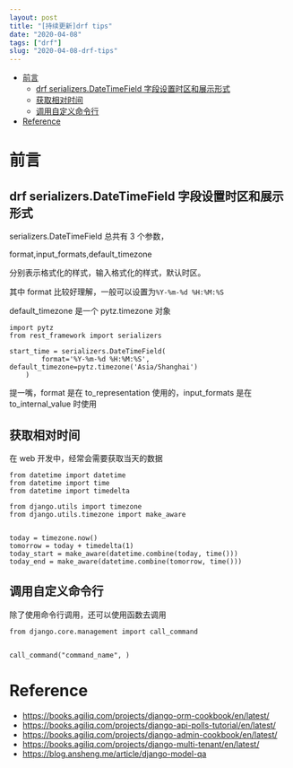 ```yaml
---
layout: post
title: "[持续更新]drf tips"
date: "2020-04-08"
tags: ["drf"]
slug: "2020-04-08-drf-tips"
---
```


<!-- vim-markdown-toc Redcarpet -->

* [前言](#前言)
    * [drf serializers.DateTimeField 字段设置时区和展示形式](#drf-serializers-datetimefield-字段设置时区和展示形式)
    * [获取相对时间](#获取相对时间)
    * [调用自定义命令行](#调用自定义命令行)
* [Reference](#reference)

<!-- vim-markdown-toc -->

# 前言

## drf serializers.DateTimeField 字段设置时区和展示形式

serializers.DateTimeField 总共有 3 个参数，

format,input_formats,default_timezone

分别表示格式化的样式，输入格式化的样式，默认时区。

其中 format 比较好理解，一般可以设置为`%Y-%m-%d %H:%M:%S`

default_timezone 是一个 pytz.timezone 对象

```python3
import pytz
from rest_framework import serializers

start_time = serializers.DateTimeField(
        format='%Y-%m-%d %H:%M:%S', default_timezone=pytz.timezone('Asia/Shanghai')
    )

```

提一嘴，format 是在 to_representation 使用的，input_formats 是在 to_internal_value 时使用

## 获取相对时间

在 web 开发中，经常会需要获取当天的数据

```
from datetime import datetime
from datetime import time
from datetime import timedelta

from django.utils import timezone
from django.utils.timezone import make_aware


today = timezone.now()
tomorrow = today + timedelta(1)
today_start = make_aware(datetime.combine(today, time()))
today_end = make_aware(datetime.combine(tomorrow, time()))
```

## 调用自定义命令行

除了使用命令行调用，还可以使用函数去调用

```
from django.core.management import call_command


call_command("command_name", )
```

# Reference

- https://books.agiliq.com/projects/django-orm-cookbook/en/latest/
- https://books.agiliq.com/projects/django-api-polls-tutorial/en/latest/
- https://books.agiliq.com/projects/django-admin-cookbook/en/latest/
- https://books.agiliq.com/projects/django-multi-tenant/en/latest/
- https://blog.ansheng.me/article/django-model-qa
